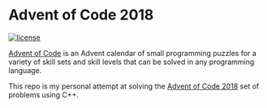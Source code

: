 # Advent of Code 2018 

[![license](https://img.shields.io/github/license/mashape/apistatus.svg)]()

[Advent of Code](http://adventofcode.com/about) is an Advent calendar of small 
programming puzzles for a variety of skill sets and skill levels that can be 
solved in any programming language. 

This repo is my personal attempt at solving the 
[Advent of Code 2018](http://adventofcode.com/2018) set of problems using C++.  
